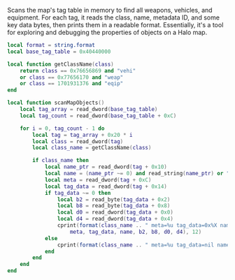 Scans the map's tag table in memory to find all weapons, vehicles, and equipment. For each tag, it reads the class,
name, metadata ID, and some key data bytes, then prints them in a readable format. Essentially, it's a tool for
exploring and debugging the properties of objects on a Halo map.

```lua
local format = string.format
local base_tag_table = 0x40440000

local function getClassName(class)
    return class == 0x76656869 and "vehi" 
    or class == 0x77656170 and "weap" 
    or class == 1701931376 and "eqip"
end

local function scanMapObjects()
    local tag_array = read_dword(base_tag_table)
    local tag_count = read_dword(base_tag_table + 0xC)

    for i = 0, tag_count - 1 do
        local tag = tag_array + 0x20 * i
        local class = read_dword(tag)
        local class_name = getClassName(class)

        if class_name then
            local name_ptr = read_dword(tag + 0x10)
            local name = (name_ptr ~= 0) and read_string(name_ptr) or "<no-name>"
            local meta = read_dword(tag + 0xC)
            local tag_data = read_dword(tag + 0x14)
            if tag_data ~= 0 then
                local b2 = read_byte(tag_data + 0x2)
                local b8 = read_byte(tag_data + 0x8)
                local d0 = read_dword(tag_data + 0x0)
                local d4 = read_dword(tag_data + 0x4)
                cprint(format(class_name .. " meta=%u tag_data=0x%X name=%s | b2=%d b8=%d d0=0x%X d4=0x%X",
                    meta, tag_data, name, b2, b8, d0, d4), 12)
            else
                cprint(format(class_name .. " meta=%u tag_data=nil name=%s", meta, name), 12)
            end
        end
    end
end
```
